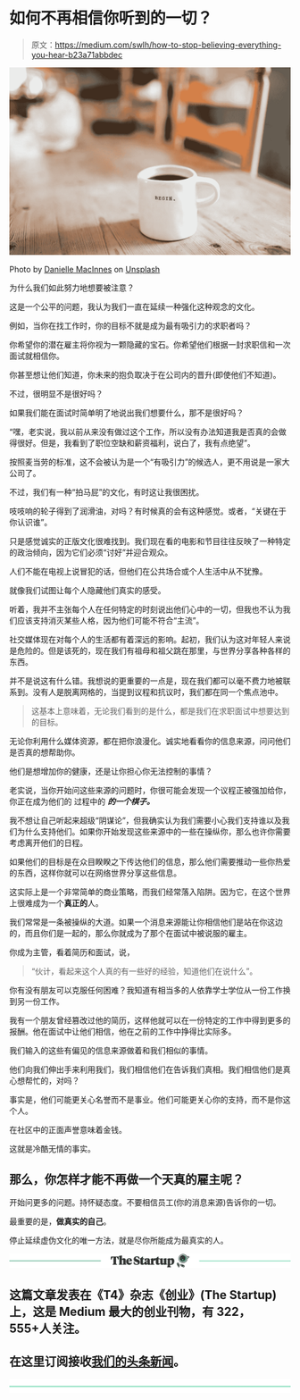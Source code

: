 # 如何不再相信你听到的一切？

> 原文：<https://medium.com/swlh/how-to-stop-believing-everything-you-hear-b23a71abbdec>

![](img/9d87880a3183a4bf42af66c05df5592a.png)

Photo by [Danielle MacInnes](https://unsplash.com/photos/IuLgi9PWETU?utm_source=unsplash&utm_medium=referral&utm_content=creditCopyText) on [Unsplash](https://unsplash.com/search/photos/employee?utm_source=unsplash&utm_medium=referral&utm_content=creditCopyText)

为什么我们如此努力地想要被注意？

这是一个公平的问题，我认为我们一直在延续一种强化这种观念的文化。

例如，当你在找工作时，你的目标不就是成为最有吸引力的求职者吗？

你希望你的潜在雇主将你视为一颗隐藏的宝石。你希望他们根据一封求职信和一次面试就相信你。

你甚至想让他们知道，你未来的抱负取决于在公司内的晋升(即使他们不知道)。

不过，很明显不是很好吗？

如果我们能在面试时简单明了地说出我们想要什么，那不是很好吗？

“嘿，老实说，我以前从来没有做过这个工作，所以没有办法知道我是否真的会做得很好。但是，我看到了职位空缺和薪资福利，说白了，我有点绝望”。

按照麦当劳的标准，这不会被认为是一个“有吸引力”的候选人，更不用说是一家大公司了。

不过，我们有一种“拍马屁”的文化，有时这让我很困扰。

吱吱响的轮子得到了润滑油，对吗？有时候真的会有这种感觉。或者，“关键在于你认识谁”。

只是感觉诚实的正版文化很难找到。我们现在看的电影和节目往往反映了一种特定的政治倾向，因为它们必须“讨好”并迎合观众。

人们不能在电视上说冒犯的话，但他们在公共场合或个人生活中从不犹豫。

就像我们试图让每个人隐藏他们真实的感受。

听着，我并不主张每个人在任何特定的时刻说出他们心中的一切，但我也不认为我们应该支持消灭某些人格，因为他们可能不符合“主流”。

社交媒体现在对每个人的生活都有着深远的影响。起初，我们认为这对年轻人来说是危险的。但是该死的，现在我们有祖母和祖父跳在那里，与世界分享各种各样的东西。

并不是说这有什么错。我想说的更重要的一点是，现在我们都可以毫不费力地被联系到。没有人是脱离网格的，当提到议程和抗议时，我们都在同一个焦点池中。

> 这基本上意味着，无论我们看到的是什么，都是我们在求职面试中想要达到的目标。

无论你利用什么媒体资源，都在把你浪漫化。诚实地看看你的信息来源，问问他们是否真的想帮助你。

他们是想增加你的健康，还是让你担心你无法控制的事情？

老实说，当你开始问这些来源的问题时，你很可能会发现一个议程正被强加给你，你正在成为他们的 过程中的 ***的一个棋子。***

我不想让自己听起来超级“阴谋论”，但我确实认为我们需要小心我们支持谁以及我们为什么支持他们。如果你开始发现这些来源中的一些在操纵你，那么也许你需要考虑离开他们的日程。

如果他们的目标是在众目睽睽之下传达他们的信息，那么他们需要推动一些你热爱的东西，这样你就可以在网络世界分享这些信息。

这实际上是一个非常简单的商业策略，而我们经常落入陷阱。因为它，在这个世界上很难成为一个**真正的**人。

我们常常是一条被操纵的大道。如果一个消息来源能让你相信他们是站在你这边的，而且你们是一起的，那么你就成为了那个在面试中被说服的雇主。

你成为主管，看着简历和面试，说，

> “伙计，看起来这个人真的有一些好的经验，知道他们在说什么”。

你有没有朋友可以克服任何困难？我知道有相当多的人依靠学士学位从一份工作换到另一份工作。

我有一个朋友曾经篡改过他的简历，这样他就可以在一份特定的工作中得到更多的报酬。他在面试中让他们相信，他在之前的工作中挣得比实际多。

我们输入的这些有偏见的信息来源做着和我们相似的事情。

他们向我们伸出手来利用我们，我们相信他们在告诉我们真相。我们相信他们是真心想帮忙的，对吗？

事实是，他们可能更关心名誉而不是事业。他们可能更关心你的支持，而不是你这个人。

在社区中的正面声誉意味着金钱。

这就是冷酷无情的事实。

## 那么，你怎样才能不再做一个天真的雇主呢？

开始问更多的问题。持怀疑态度。不要相信员工(你的消息来源)告诉你的一切。

最重要的是，**做真实的自己**。

停止延续虚伪文化的唯一方法，就是尽你所能成为最真实的人。

[![](img/308a8d84fb9b2fab43d66c117fcc4bb4.png)](https://medium.com/swlh)

## 这篇文章发表在《T4》杂志《创业》(The Startup)上，这是 Medium 最大的创业刊物，有 322，555+人关注。

## 在这里订阅接收[我们的头条新闻](http://growthsupply.com/the-startup-newsletter/)。

[![](img/b0164736ea17a63403e660de5dedf91a.png)](https://medium.com/swlh)